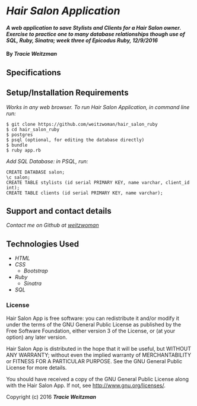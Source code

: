 # _Hair Salon Application_

#### _A web application to save Stylists and Clients for a Hair Salon owner. Exercise to practice one to many database relationships though use of SQL, Ruby, Sinatra; week three of Epicodus Ruby, 12/9/2016_

#### By _**Tracie Weitzman**_

## Specifications

## Setup/Installation Requirements

_Works in any web browser. To run Hair Salon Application, in command line run:_

```
$ git clone https://github.com/weitzwoman/hair_salon_ruby
$ cd hair_salon_ruby
$ postgres
$ psql (optional, for editing the database directly)
$ bundle
$ ruby app.rb
```

_Add SQL Database: in PSQL, run:_


```
CREATE DATABASE salon;
\c salon;
CREATE TABLE stylists (id serial PRIMARY KEY, name varchar, client_id int);
CREATE TABLE clients (id serial PRIMARY KEY, name varchar);
```

<!-- CREATE DATABASE hair_salon_test WITH TEMPLATE hair_salon; -->
## Support and contact details

_Contact me on Github at [weitzwoman](https://github.com/weitzwoman)_

## Technologies Used

* _HTML_
* _CSS_
  * _Bootstrap_
* _Ruby_
  * _Sinatra_
* _SQL_

### License

Hair Salon App is free software: you can redistribute it and/or modify it under the terms of the GNU General Public License as published by the Free Software Foundation, either version 3 of the License, or (at your option) any later version.

Hair Salon App is distributed in the hope that it will be useful, but WITHOUT ANY WARRANTY; without even the implied warranty of MERCHANTABILITY or FITNESS FOR A PARTICULAR PURPOSE. See the GNU General Public License for more details.

You should have received a copy of the GNU General Public License along with the Hair Salon App. If not, see http://www.gnu.org/licenses/.

Copyright (c) 2016 **_Tracie Weitzman_**

